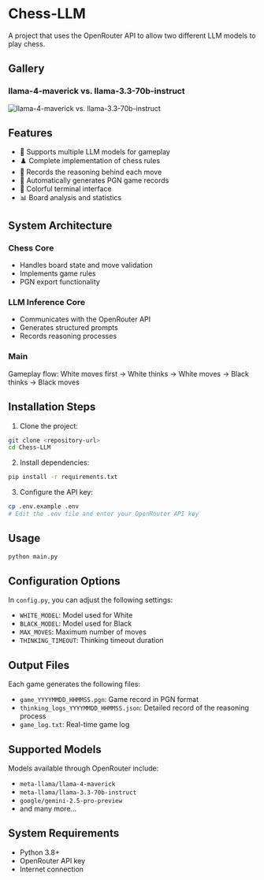 # Chess-LLM

A project that uses the OpenRouter API to allow two different LLM models to play chess.

## Gallery

### llama-4-maverick vs. llama-3.3-70b-instruct

![llama-4-maverick vs. llama-3.3-70b-instruct](https://images.chesscomfiles.com/uploads/game-gifs/90px/green/neo/0/cc/0/0/bUMhVGd2MEtic1RKbEI5MGZBMFRlZ0tCdks1UXNKVEtkRVpSSlQ4OUUyOTBBMVF6ZmV6UWdoM1ZlZ1JKQ0pRemNWS0RKUjdSVEpSSjFVMDcyWjdaVTFaUjFKUktWTTZTSlNLQ1NKekphZUR1TXVKMHVCQ0pCSzBVZUNVREsyP1YyS1ZOS1JKUkMwUjBweDQhb3dORndFRk5udk5GZ29GTmhnMDFFTU5GZ24hOW9wRk54RjkhcG8hMm9FMlVuZzEhRURVTWdwWVFERU5GcHdNRXduRjNuZVFJdkVJQUVNWEhNVUh6VTIzTmVuTjNudVdHaXl6cmtyQXJ1QjNOQnVORnVuRj8yfSE_bnU_IXV0ITl0QTk4QUg4WkhHWjhHejg3ekk3WUlIWTV5RzU2R082Wk9XWjhXfjgxNDkxOUhROTFRWDE5WFE5OFFIODdIUDcwUFgwMVhQMVRQWFQyWFAyVVBIVTJIUDJUUEhUS0hJS0NJekNLenJLQ3JBQ0tBdEtTdENTMGpyMDhyejgwQ0owWg,,.gif)

## Features

- 🤖 Supports multiple LLM models for gameplay
- ♟️ Complete implementation of chess rules
- 🧠 Records the reasoning behind each move
- 📝 Automatically generates PGN game records
- 🎨 Colorful terminal interface
- 📊 Board analysis and statistics

## System Architecture

### Chess Core
- Handles board state and move validation
- Implements game rules
- PGN export functionality

### LLM Inference Core
- Communicates with the OpenRouter API
- Generates structured prompts
- Records reasoning processes

### Main
Gameplay flow: White moves first → White thinks → White moves → Black thinks → Black moves

## Installation Steps

1. Clone the project:

```bash
git clone <repository-url>
cd Chess-LLM
```

2. Install dependencies:

```bash
pip install -r requirements.txt
```

3. Configure the API key:

```bash
cp .env.example .env
# Edit the .env file and enter your OpenRouter API key
```

## Usage

```bash
python main.py
```

## Configuration Options

In `config.py`, you can adjust the following settings:

- `WHITE_MODEL`: Model used for White
- `BLACK_MODEL`: Model used for Black
- `MAX_MOVES`: Maximum number of moves
- `THINKING_TIMEOUT`: Thinking timeout duration

## Output Files

Each game generates the following files:

- `game_YYYYMMDD_HHMMSS.pgn`: Game record in PGN format
- `thinking_logs_YYYYMMDD_HHMMSS.json`: Detailed record of the reasoning process
- `game_log.txt`: Real-time game log

## Supported Models

Models available through OpenRouter include:

- `meta-llama/llama-4-maverick`
- `meta-llama/llama-3.3-70b-instruct`
- `google/gemini-2.5-pro-preview`
- and many more...

## System Requirements

- Python 3.8+
- OpenRouter API key
- Internet connection
